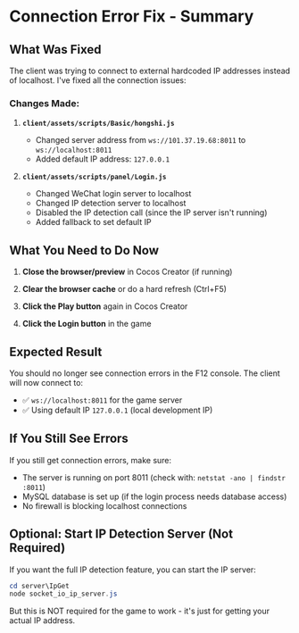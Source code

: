 # Connection Error Fix - Summary

## What Was Fixed

The client was trying to connect to external hardcoded IP addresses instead of localhost. I've fixed all the connection issues:

### Changes Made:

1. **`client/assets/scripts/Basic/hongshi.js`**
   - Changed server address from `ws://101.37.19.68:8011` to `ws://localhost:8011`
   - Added default IP address: `127.0.0.1`

2. **`client/assets/scripts/panel/Login.js`**
   - Changed WeChat login server to localhost
   - Changed IP detection server to localhost  
   - Disabled the IP detection call (since the IP server isn't running)
   - Added fallback to set default IP

## What You Need to Do Now

1. **Close the browser/preview** in Cocos Creator (if running)

2. **Clear the browser cache** or do a hard refresh (Ctrl+F5)

3. **Click the Play button** again in Cocos Creator

4. **Click the Login button** in the game

## Expected Result

You should no longer see connection errors in the F12 console. The client will now connect to:
- ✅ `ws://localhost:8011` for the game server
- ✅ Using default IP `127.0.0.1` (local development IP)

## If You Still See Errors

If you still get connection errors, make sure:
- The server is running on port 8011 (check with: `netstat -ano | findstr :8011`)
- MySQL database is set up (if the login process needs database access)
- No firewall is blocking localhost connections

## Optional: Start IP Detection Server (Not Required)

If you want the full IP detection feature, you can start the IP server:
```powershell
cd server\IpGet
node socket_io_ip_server.js
```

But this is NOT required for the game to work - it's just for getting your actual IP address.
